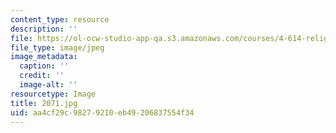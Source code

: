 ```yaml
---
content_type: resource
description: ''
file: https://ol-ocw-studio-app-qa.s3.amazonaws.com/courses/4-614-religious-architecture-and-islamic-cultures-fall-2002/aa4cf29c98279210eb49206837554f34_2071.jpg
file_type: image/jpeg
image_metadata:
  caption: ''
  credit: ''
  image-alt: ''
resourcetype: Image
title: 2071.jpg
uid: aa4cf29c-9827-9210-eb49-206837554f34
---
```

